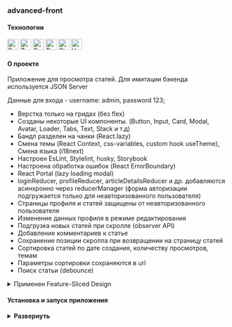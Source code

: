 ### advanced-front

#### Технологии

<div>
  <img height='25px' src="https://img.shields.io/badge/React-20232A??style=plastic&logo=react&logoColor=61DAFB" alt="React.">
  <img height='25px' src="https://img.shields.io/badge/TypeScript-20232A??style=plastic&logo=typescript&logoColor=3178C6" alt="TypeScript.">
  <img height='25px' src="https://img.shields.io/badge/Redux Toolkit-20232A??style=plastic&logo=redux&logoColor=764ABC" alt="Redux.">
  <img height='25px' src="https://img.shields.io/badge/React Router v6-20232A??style=plastic&logo=reactrouter&logoColor=CA4245" alt="React Router.">
  <img height='25px' src="https://img.shields.io/badge/Storybook-20232A??style=plastic&logo=Storybook&logoColor=FF4785" alt="Storybook.">
  <img height='25px' src="https://img.shields.io/badge/Headless Ui-20232A??style=plastic&logo=headlessui&logoColor=66E3FF" alt="Headless Ui.">
</div>

#### О проекте

Приложение для просмотра статей. Для имитации бэкенда используется JSON Server

Данные для входа - username: admin, password 123;

- Верстка только на гридах (без flex)
- Созданы некоторые UI компоненты. (Button, Input, Card, Modal, Avatar, Loader, Tabs, Text, Stack и т.д)
- Бандл разделен на чанки (React.lazy)
- Смена темы (React Context, css-variables, custom hook useTheme), Смена языка (i18next)
- Настроен EsLint, Stylelint, husky, Storybook
- Настроена обработка ошибок (React ErrorBoundary)
- React Portal (lazy loading modal)
- loginReducer, profileReducer, articleDetailsReducer и др. добавляются асинхронно через reducerManager (форма авторизации подгружается только для неавторизованного пользователя)
- Страницы профиля и cтатей защищены от неавторизованного пользователя
- Изменение данных профиля в режиме редактирования
- Подгрузка новых статей при скролле (observer API)
- Добавление комментариев к статье
- Сохранение позиции скролла при возвращении на страницу статей
- Сортировка статей по дате создания, количеству просмотров, темам
- Параметры сортировки сохраняются в url
- Поиск статьи (debounce)

<details><summary>Применен Feature-Sliced Design</summary>
app - router, ErrorBoundary, ThemeProvider, StoreProvider, styles, types, App.tsx

pages - AboutPage, MainPage, NotFoundPage

widgets - Navbar, SideBar, ThemeSwitcher, LanguageSwitcher, PageLoader, PageError

feautures - AuthByUsername

entities - User

shared - assets, RouteConfig, Decorators, i18n, routeConfig, Loader, Button, Modal, Portal, AppLink, hooks, api

</details>

#### Установка и запуск приложения

<details><summary><b>Развернуть</b></summary>

Клонировать репозиторий:

    git clone https://github.com/Mariyazakharova73/advanced-front.git

Установить зависимости:

    npm install

Запустить проект:

    npm run start:dev

Запустить Storybook:

    npm run storybook

</details>

<!-- преобразование svg  в реакт компонент
(в webpack это SVGR loader + declare module {})
import { ReactComponent as BrushIcon } from 'shared/assets/icons/brush.svg';
-->
